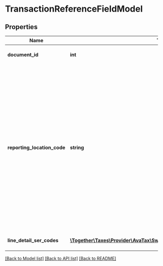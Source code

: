 # TransactionReferenceFieldModel

## Properties
Name | Type | Description | Notes
------------ | ------------- | ------------- | -------------
**document_id** | **int** | The id of the transaction | 
**reporting_location_code** | **string** | Sets the sale location code (Outlet ID) for reporting this document to the tax authority.                This value is used by Avalara Managed Returns to group documents together by reporting locations  for tax authorities that require location-based reporting. | [optional] 
**line_detail_ser_codes** | [**\Together\Taxes\Provider\AvaTax\Swagger\Model\LineDetailSERCodeModel[]**](LineDetailSERCodeModel.md) | Reference field of the line details | [optional] 

[[Back to Model list]](../README.md#documentation-for-models) [[Back to API list]](../README.md#documentation-for-api-endpoints) [[Back to README]](../README.md)


